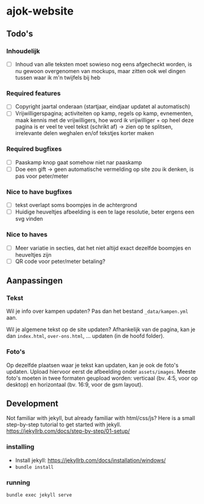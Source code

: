 # ajok-website
## Todo's

### Inhoudelijk
- [ ] Inhoud van alle teksten moet sowieso nog eens afgecheckt worden, is nu gewoon overgenomen van mockups, maar zitten ook wel dingen tussen waar ik m'n twijfels bij heb

### Required features
- [ ] Copyright jaartal onderaan (startjaar, eindjaar updatet al automatisch)
- [ ] Vrijwilligerspagina; activiteiten op kamp, regels op kamp, evnementen, maak kennis met de vrijwilligers, hoe word ik vrijwilliger + op heel deze pagina is er veel te veel tekst (schrikt af) -> zien op te splitsen, irrelevante delen weghalen en/of tekstjes korter maken

### Required bugfixes
- [ ] Paaskamp knop gaat somehow niet nar paaskamp
- [ ] Doe een gift -> geen automatische vermelding op site zou ik denken, is pas voor peter/meter

### Nice to have bugfixes
- [ ] tekst overlapt soms boompjes in  de achtergrond
- [ ] Huidige heuveltjes afbeelding is een te lage resolutie, beter ergens een svg vinden

### Nice to haves
- [ ] Meer variatie in secties, dat het niet altijd exact dezelfde boompjes en heuveltjes zijn
- [ ] QR code voor peter/meter betaling?

## Aanpassingen

### Tekst
Wil je info over kampen updaten? Pas dan het bestand `_data/kampen.yml` aan. 

Wil je algemene tekst op de site updaten? Afhankelijk van de pagina, kan je dan `index.html`, `over-ons.html`, ... updaten (in de hoofd folder).  

### Foto's
Op dezelfde plaatsen waar je tekst kan updaten, kan je ook de foto's updaten. Upload hiervoor eerst de afbeelding onder `assets/images`. Meeste foto's moeten in twee formaten geupload worden: verticaal (bv. 4:5, voor op desktop) en horizontaal (bv. 16:9, voor de gsm layout). 

## Development
Not familiar with jekyll, but already familiar with html/css/js? Here is a small step-by-step tutorial to get started with jekyll. https://jekyllrb.com/docs/step-by-step/01-setup/

### installing
- Install jekyll: https://jekyllrb.com/docs/installation/windows/
- `bundle install`


### running
```
bundle exec jekyll serve
```